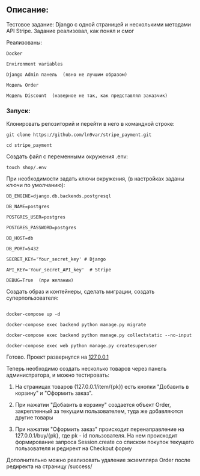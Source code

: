 ## Описание:

Тестовое задание: Django с одной страницей и несколькими методами API Stripe. Задание реализовал, как понял и смог



Реализованы:
```
Docker

Environment variables

Django Admin панель  (явно не лучшим образом)

Модель Order

Модель Discount  (наверное не так, как представлял заказчик)
```

### Запуск:

Клонировать репозиторий и перейти в него в командной строке:

```
git clone https://github.com/ln9var/stripe_payment.git
```

```
cd stripe_payment
```

Создать файл с переменными окружения .env:

```
touch shop/.env
```

При необходимости задать ключи окружения, (в настройках заданы  ключи по умолчанию):

```
DB_ENGINE=django.db.backends.postgresql

DB_NAME=postgres 

POSTGRES_USER=postgres

POSTGRES_PASSWORD=postgres

DB_HOST=db

DB_PORT=5432

SECRET_KEY='Your_secret_key' # Django

API_KEY='Your_secret_API_key'  # Stripe

DEBUG=True  (при желании)
```


Cоздать образ и контейнеры, сделать миграции, создать суперпользователя:

```

docker-compose up -d

docker-compose exec backend python manage.py migrate

docker-compose exec backend python manage.py collectstatic --no-input

docker-compose exec web python manage.py createsuperuser

```
Готово. Проект развернулся на [127.0.0.1](http://127.0.0.1) 


Теперь необходимо создать несколько товаров через панель администратора, и можно тестировать:

1) На страницах товаров (127.0.0.1/item/{pk}) есть кнопки "Добавить в корзину" и "Оформить заказ".

2) При нажатии "Добавить в корзину" создается объект Order, закрепленный за текущим пользователем, туда же добавляются другие товары

3) При нажатии "Оформить заказ" происходит перенаправление на 127.0.0.1/buy/{pk}, где pk - id пользователя. На нем происходит формирование запроса Session.create со списком покупок текущего пользователя и редирект на Checkout форму

Дополнительно можно реализовать удаление экземпляра Order после редиректа на страницу /success/
